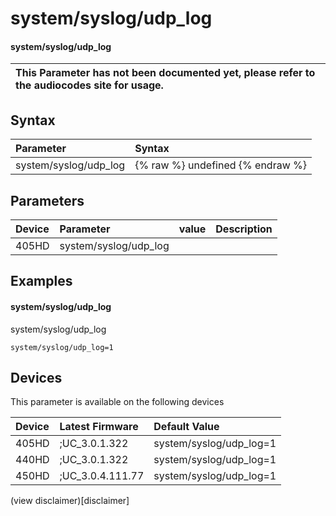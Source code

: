 ﻿---
description: system/syslog/udp_log
search:
    keywords: ['system','syslog','udp_log']
---

# system/syslog/udp_log

#### system/syslog/udp_log


| This Parameter has not been documented yet, please refer to the audiocodes site for usage.  |
| :--- |

## Syntax
| Parameter | Syntax |
| :--- | :--- |
|system/syslog/udp_log | {% raw %} undefined {% endraw %} |

## Parameters
|Device|Parameter|value|Description|
|:---|:---|:---|:---|
| 405HD | system/syslog/udp_log |  |  |

## Examples
#### system/syslog/udp_log

system/syslog/udp_log

```
system/syslog/udp_log=1
```

## Devices
This parameter is available on the following devices

| Device | Latest Firmware | Default Value |
|:---|:---|:---|
| 405HD | ;UC_3.0.1.322 | system/syslog/udp_log=1 
| 440HD | ;UC_3.0.1.322 | system/syslog/udp_log=1 
| 450HD | ;UC_3.0.4.111.77 | system/syslog/udp_log=1 

(view disclaimer)[disclaimer]
